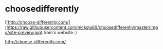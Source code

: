 # choosedifferently
![http://choose-differently.com/](https://raw.githubusercontent.com/nickglu86/choosedifferently/master/imgs/site-preview.jpg)
Sam's website :)

http://choose-differently.com/
